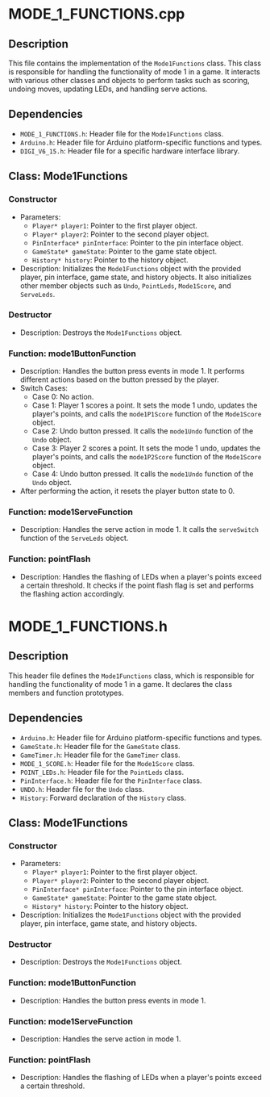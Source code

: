 # MODE_1_FUNCTIONS.cpp

## Description
This file contains the implementation of the `Mode1Functions` class. This class is responsible for handling the functionality of mode 1 in a game. It interacts with various other classes and objects to perform tasks such as scoring, undoing moves, updating LEDs, and handling serve actions.

## Dependencies
- `MODE_1_FUNCTIONS.h`: Header file for the `Mode1Functions` class.
- `Arduino.h`: Header file for Arduino platform-specific functions and types.
- `DIGI_V6_15.h`: Header file for a specific hardware interface library.

## Class: Mode1Functions
### Constructor
- Parameters:
  - `Player* player1`: Pointer to the first player object.
  - `Player* player2`: Pointer to the second player object.
  - `PinInterface* pinInterface`: Pointer to the pin interface object.
  - `GameState* gameState`: Pointer to the game state object.
  - `History* history`: Pointer to the history object.
- Description: Initializes the `Mode1Functions` object with the provided player, pin interface, game state, and history objects. It also initializes other member objects such as `Undo`, `PointLeds`, `Mode1Score`, and `ServeLeds`.

### Destructor
- Description: Destroys the `Mode1Functions` object.

### Function: mode1ButtonFunction
- Description: Handles the button press events in mode 1. It performs different actions based on the button pressed by the player.
- Switch Cases:
  - Case 0: No action.
  - Case 1: Player 1 scores a point. It sets the mode 1 undo, updates the player's points, and calls the `mode1P1Score` function of the `Mode1Score` object.
  - Case 2: Undo button pressed. It calls the `mode1Undo` function of the `Undo` object.
  - Case 3: Player 2 scores a point. It sets the mode 1 undo, updates the player's points, and calls the `mode1P2Score` function of the `Mode1Score` object.
  - Case 4: Undo button pressed. It calls the `mode1Undo` function of the `Undo` object.
- After performing the action, it resets the player button state to 0.

### Function: mode1ServeFunction
- Description: Handles the serve action in mode 1. It calls the `serveSwitch` function of the `ServeLeds` object.

### Function: pointFlash
- Description: Handles the flashing of LEDs when a player's points exceed a certain threshold. It checks if the point flash flag is set and performs the flashing action accordingly.

# MODE_1_FUNCTIONS.h

## Description
This header file defines the `Mode1Functions` class, which is responsible for handling the functionality of mode 1 in a game. It declares the class members and function prototypes.

## Dependencies
- `Arduino.h`: Header file for Arduino platform-specific functions and types.
- `GameState.h`: Header file for the `GameState` class.
- `GameTimer.h`: Header file for the `GameTimer` class.
- `MODE_1_SCORE.h`: Header file for the `Mode1Score` class.
- `POINT_LEDs.h`: Header file for the `PointLeds` class.
- `PinInterface.h`: Header file for the `PinInterface` class.
- `UNDO.h`: Header file for the `Undo` class.
- `History`: Forward declaration of the `History` class.

## Class: Mode1Functions
### Constructor
- Parameters:
  - `Player* player1`: Pointer to the first player object.
  - `Player* player2`: Pointer to the second player object.
  - `PinInterface* pinInterface`: Pointer to the pin interface object.
  - `GameState* gameState`: Pointer to the game state object.
  - `History* history`: Pointer to the history object.
- Description: Initializes the `Mode1Functions` object with the provided player, pin interface, game state, and history objects.

### Destructor
- Description: Destroys the `Mode1Functions` object.

### Function: mode1ButtonFunction
- Description: Handles the button press events in mode 1.

### Function: mode1ServeFunction
- Description: Handles the serve action in mode 1.

### Function: pointFlash
- Description: Handles the flashing of LEDs when a player's points exceed a certain threshold.